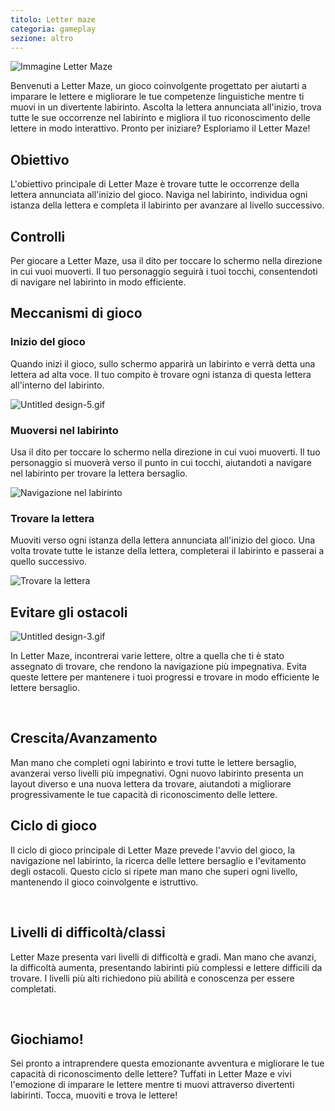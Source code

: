 ```yaml
---
titolo: Letter maze
categoria: gameplay
sezione: altro
---
```

![Immagine Letter Maze](https://help.Studycat.com/hc/article_attachments/34917832623897)

Benvenuti a Letter Maze, un gioco coinvolgente progettato per aiutarti a imparare le lettere e migliorare le tue competenze linguistiche mentre ti muovi in ​​un divertente labirinto. Ascolta la lettera annunciata all'inizio, trova tutte le sue occorrenze nel labirinto e migliora il tuo riconoscimento delle lettere in modo interattivo. Pronto per iniziare? Esploriamo il Letter Maze!

## Obiettivo

L'obiettivo principale di Letter Maze è trovare tutte le occorrenze della lettera annunciata all'inizio del gioco. Naviga nel labirinto, individua ogni istanza della lettera e completa il labirinto per avanzare al livello successivo.

## Controlli

Per giocare a Letter Maze, usa il dito per toccare lo schermo nella direzione in cui vuoi muoverti. Il tuo personaggio seguirà i tuoi tocchi, consentendoti di navigare nel labirinto in modo efficiente.

## Meccanismi di gioco

### Inizio del gioco

Quando inizi il gioco, sullo schermo apparirà un labirinto e verrà detta una lettera ad alta voce. Il tuo compito è trovare ogni istanza di questa lettera all'interno del labirinto.

![Untitled design-5.gif](https://help.Studycat.com/hc/article_attachments/35079949007769)

### Muoversi nel labirinto

Usa il dito per toccare lo schermo nella direzione in cui vuoi muoverti. Il tuo personaggio si muoverà verso il punto in cui tocchi, aiutandoti a navigare nel labirinto per trovare la lettera bersaglio.

![Navigazione nel labirinto](https://help.Studycat.com/hc/article_attachments/34917832629785)

### Trovare la lettera

Muoviti verso ogni istanza della lettera annunciata all'inizio del gioco. Una volta trovate tutte le istanze della lettera, completerai il labirinto e passerai a quello successivo.

![Trovare la lettera](https://help.Studycat.com/hc/article_attachments/34917832631321)

## Evitare gli ostacoli

![Untitled design-3.gif](https://help.Studycat.com/hc/article_attachments/35076983481369)

In Letter Maze, incontrerai varie lettere, oltre a quella che ti è stato assegnato di trovare, che rendono la navigazione più impegnativa. Evita queste lettere per mantenere i tuoi progressi e trovare in modo efficiente le lettere bersaglio.

 

## Crescita/Avanzamento

Man mano che completi ogni labirinto e trovi tutte le lettere bersaglio, avanzerai verso livelli più impegnativi. Ogni nuovo labirinto presenta un layout diverso e una nuova lettera da trovare, aiutandoti a migliorare progressivamente le tue capacità di riconoscimento delle lettere.

## Ciclo di gioco

Il ciclo di gioco principale di Letter Maze prevede l'avvio del gioco, la navigazione nel labirinto, la ricerca delle lettere bersaglio e l'evitamento degli ostacoli. Questo ciclo si ripete man mano che superi ogni livello, mantenendo il gioco coinvolgente e istruttivo.

 

## Livelli di difficoltà/classi

Letter Maze presenta vari livelli di difficoltà e gradi. Man mano che avanzi, la difficoltà aumenta, presentando labirinti più complessi e lettere difficili da trovare. I livelli più alti richiedono più abilità e conoscenza per essere completati.

 

## Giochiamo!

Sei pronto a intraprendere questa emozionante avventura e migliorare le tue capacità di riconoscimento delle lettere? Tuffati in Letter Maze e vivi l'emozione di imparare le lettere mentre ti muovi attraverso divertenti labirinti. Tocca, muoviti e trova le lettere!
